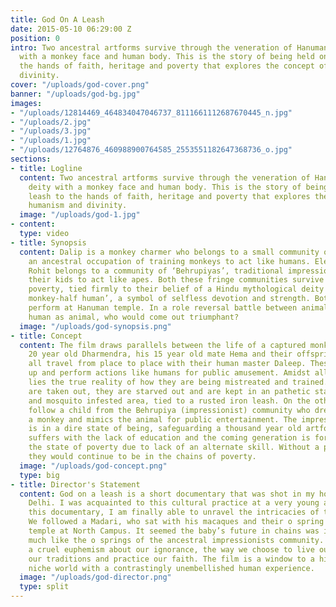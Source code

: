 ```yaml
---
title: God On A Leash
date: 2015-05-10 06:29:00 Z
position: 0
intro: Two ancestral artforms survive through the veneration of Hanuman, a hindu deity
  with a monkey face and human body. This is the story of being held on a leash to
  the hands of faith, heritage and poverty that explores the concept of humanism and
  divinity.
cover: "/uploads/god-cover.png"
banner: "/uploads/god-bg.jpg"
images:
- "/uploads/12814469_464834047046737_8111661112687670445_n.jpg"
- "/uploads/2.jpg"
- "/uploads/3.jpg"
- "/uploads/1.jpg"
- "/uploads/12764876_460988900764585_2553551182647368736_o.jpg"
sections:
- title: Logline
  content: Two ancestral artforms survive through the veneration of Hanuman, a hindu
    deity with a monkey face and human body. This is the story of being held on a
    leash to the hands of faith, heritage and poverty that explores the concept of
    humanism and divinity.
  image: "/uploads/god-1.jpg"
- content: 
  type: video
- title: Synopsis
  content: Dalip is a monkey charmer who belongs to a small community of ‘Madaris’,
    an ancestral occupation of training monkeys to act like humans. Eleven year old
    Rohit belongs to a community of ‘Behrupiyas’, traditional impressionist who train
    their kids to act like apes. Both these fringe communities survive under abject
    poverty, tied firmly to their belief of a Hindu mythological deity Hanuman, Half
    monkey-half human’, a symbol of selfless devotion and strength. Both convene to
    perform at Hanuman temple. In a role reversal battle between animal as human and
    human as animal, who would come out triumphant?
  image: "/uploads/god-synopsis.png"
- title: Concept
  content: The film draws parallels between the life of a captured monkey family,
    20 year old Dharmendra, his 15 year old mate Hema and their offspring Isha. They
    all travel from place to place with their human master Daleep. These animals dress
    up and perform actions like humans for public amusement. Amidst all the frolic
    lies the true reality of how they are being mistreated and trained. Their teeth
    are taken out, they are starved out and are kept in an pathetic state in a flies
    and mosquito infested area, tied to a rusted iron leash. On the other hand, we
    follow a child from the Behrupiya (impressionist) community who dresses up like
    a monkey and mimics the animal for public entertainment. The impressionist community
    is in a dire state of being, safeguarding a thousand year old artform. The community
    suffers with the lack of education and the coming generation is forced to be in
    the state of poverty due to lack of an alternate skill. Without a proper rehabilitation,
    they would continue to be in the chains of poverty.
  image: "/uploads/god-concept.png"
  type: big
- title: Director's Statement
  content: God on a leash is a short documentary that was shot in my hometown of New
    Delhi. I was acquainted to this cultural practice at a very young age and through
    this documentary, I am finally able to unravel the intricacies of this culture.
    We followed a Madari, who sat with his macaques and their o spring near a Hanuman
    temple at North Campus. It seemed the baby’s future in chains was indomitable,
    much like the o springs of the ancestral impressionists community. It created
    a cruel euphemism about our ignorance, the way we choose to live our lives, follow
    our traditions and practice our faith. The film is a window to a highly embellished
    niche world with a contrastingly unembellished human experience.
  image: "/uploads/god-director.png"
  type: split
---
```


